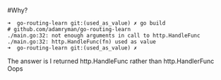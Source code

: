 #Why?

```
➜  go-routing-learn git:(used_as_value) ✗ go build
# github.com/adamryman/go-routing-learn
./main.go:32: not enough arguments in call to http.HandleFunc
./main.go:32: http.HandleFunc(fn) used as value
➜  go-routing-learn git:(used_as_value) ✗
```

The answer is I returned http.HandleFunc rather than http.HandlerFunc
Oops

